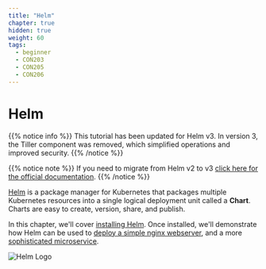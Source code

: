 ```yaml
---
title: "Helm"
chapter: true
hidden: true
weight: 60
tags:
  - beginner
  - CON203
  - CON205
  - CON206
---
```


# Helm

{{% notice info %}}
This tutorial has been updated for Helm v3. In version 3, the Tiller component
was removed, which simplified operations and improved security.
{{% /notice %}}

{{% notice note %}}
If you need to migrate from Helm v2 to v3 [click here for the official documentation](https://helm.sh/blog/migrate-from-helm-v2-to-helm-v3/).
{{% /notice %}}

[Helm](https://helm.sh/) is a package manager for Kubernetes that packages
multiple Kubernetes resources into a single logical deployment unit called
a **Chart**. Charts are easy to create, version, share, and publish.

In this chapter, we'll cover [installing Helm](helm_intro).  Once installed,
we'll demonstrate how Helm can be used to [deploy a simple nginx
webserver](helm_nginx), and a more [sophisticated microservice](helm_micro).

![Helm Logo](/images/helm-logo.svg)
